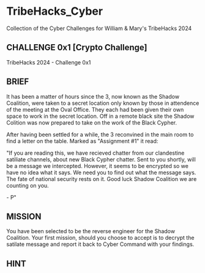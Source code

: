 # TribeHacks_Cyber
Collection of the Cyber Challenges for William &amp; Mary's TribeHacks 2024

## CHALLENGE 0x1 [Crypto Challenge]
TribeHacks 2024 - Challenge 0x1

## BRIEF
It has been a matter of hours since the 3, now known as the Shadow Coalition, were taken to a secret location only known by those in attendence of the meeting at the Oval Office. They each had been given their own space to work in the secret location. Off in a remote black site the Shadow Colition was now prepared to take on the work of the Black Cypher. 

After having been settled for a while, the 3 reconvined in the main room to find a letter on the table. Marked as "Assignment #1" it read:

"If you are reading this, we have recieved chatter from our clandestine satiliate channels, about new Black Cypher chatter. Sent to you shortly, will be a message we intercepted. However, it seems to be encrypted so we have no idea what it says. We need you to find out what the message says. The fate of national security rests on it. Good luck Shadow Coalition we are counting on you.

\- P"

## MISSION
You have been selected to be the reverse engineer for the Shadow Coalition. Your first mission, should you choose to accept is to decrypt the satilate message and report it back to Cyber Command with your findings. 

## HINT
